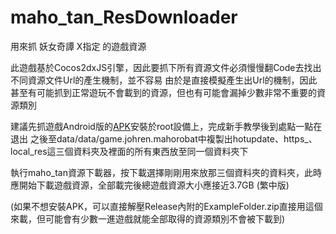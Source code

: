 # maho_tan_ResDownloader
用來抓 妖女奇譚 X指定 的遊戲資源

此遊戲基於Cocos2dxJS引擎，因此要抓下所有資源文件必須慢慢翻Code去找出不同資源文件Url的產生機制，並不容易
由於是直接模擬產生出Url的機制，因此甚至有可能抓到正常遊玩不會載到的資源，但也有可能會漏掉少數非常不重要的資源類別

建議先抓遊戲Android版的[APK](https://www.johren.games/games/app/maho-tan-zh-tw/)安裝於root設備上，完成新手教學後到處點一點在退出
之後至data/data/game.johren.mahorobat中複製出hotupdate、https_、local_res這三個資料夾及裡面的所有東西放至同一個資料夾下

執行maho_tan資源下載器，按下載選擇剛剛用來放那三個資料夾的資料夾，此時應開始下載遊戲資源，全部載完後總遊戲資源大小應接近3.7GB (繁中版)

(如果不想安裝APK，可以直接解壓Release內附的ExampleFolder.zip直接用這個來載，但可能會有少數一進遊戲就能全部取得的資源類別不會被下載到)

